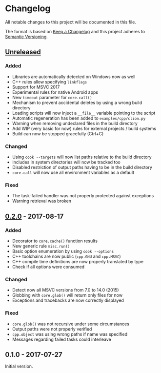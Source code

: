 # Changelog
All notable changes to this project will be documented in this file.

The format is based on [Keep a Changelog](http://keepachangelog.com/en/1.0.0/)
and this project adheres to [Semantic Versioning](http://semver.org/spec/v2.0.0.html).

## [Unreleased]
### Added
- Libraries are automatically detected on Windows now as well
- C++ rules allow specifying `linkflags`
- Support for MSVC 2017
- Experimental rules for native Android apps
- New `timeout` parameter for `core.call()`
- Mechanism to prevent accidental deletes by using a wrong build directory
- Loading scripts will now inject a `__file__` variable pointing to the script
- Automatic regeneration has been added to `examples/cpp/clion.py`
- Warning when removing undeclared files in the build directory
- Add WIP (very basic for now) rules for external projects / build systems
- Build can now be stopped gracefully (Ctrl+C)

### Changed
- Using `cook --targets` will now list paths relative to the build directory
- Includes in system directories will now be tracked too
- Disabled restriction of output paths having to be in the build directory
- `core.call` will now use all environment variables as a default

### Fixed
- The task-failed handler was not properly protected against exceptions
- Warning retrieval was broken


## [0.2.0] - 2017-08-17
### Added
- Decorator to `core.cache()` function results 
- New generic rule `misc.run()`
- Basic option enumeration by using `cook --options`
- C++ toolchains are now public (`cpp.GNU` and `cpp.MSVC`)
- C++ compile time definitions are now properly translated by type
- Check if all options were consumed

### Changed
- Detect now all MSVC versions from 7.0 to 14.0 (2015)
- Globbing with `core.glob()` will return only files for now
- Exceptions and tracebacks are now correctly displayed

### Fixed
- `core.glob()` was not recursive under some circumstances
- Output paths were not properly verified
- `cpp.object` was using wrong paths if name was specified
- Messages regarding failed tasks could interleave


## 0.1.0 - 2017-07-27

Initial version.

[Unreleased]: https://github.com/jachris/cook/compare/v0.2.0...HEAD
[0.2.0]: https://github.com/jachris/cook/compare/v0.1.0...v0.2.0
